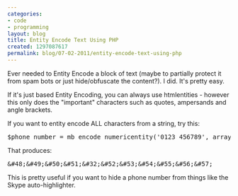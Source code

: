 ```yaml
---
categories:
- code
- programming
layout: blog
title: Entity Encode Text Using PHP
created: 1297087617
permalink: blog/07-02-2011/entity-encode-text-using-php
---
```

<p>Ever needed to Entity Encode a block of text (maybe to partially protect it from spam bots or just hide/obfuscate the content?). I did. It's pretty easy.</p><p>If it's just based Entity Encoding, you can always use htmlentities - however this only does the "important" characters such as quotes, ampersands and angle brackets.</p><p><!--break--></p><p>If you want to entity encode ALL characters from a string, try this:</p>
<pre language="php">$phone_number = mb_encode_numericentity('0123 456789', array(0x00, 0xff, 0,  0xffff), 'UTF-8');
</pre>
<p>That produces:</p>
<pre>&amp;#48;&amp;#49;&amp;#50;&amp;#51;&amp;#32;&amp;#52;&amp;#53;&amp;#54;&amp;#55;&amp;#56;&amp;#57;
</pre>
<p>This is pretty useful if you want to hide a phone number from things like the Skype auto-highlighter.</p>
